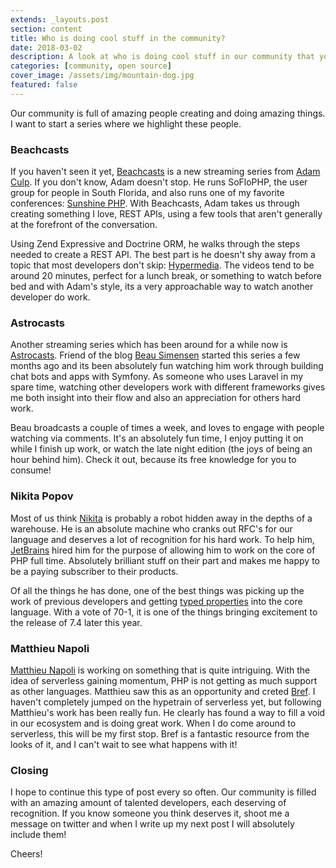 ```yaml
---
extends: _layouts.post
section: content
title: Who is doing cool stuff in the community?
date: 2018-03-02
description: A look at who is doing cool stuff in our community that you may have missed.
categories: [community, open source]
cover_image: /assets/img/mountain-dog.jpg
featured: false
---
```


Our community is full of amazing people creating and doing amazing things. I want to start a series where we highlight these people. 

### Beachcasts

If you haven't seen it yet, [Beachcasts](https://www.youtube.com/channel/UCsOSGYawy8MG9Mh8NKgRHZQ) is a new streaming series from [Adam Culp](https://twitter.com/adamculp). If you don't know, Adam doesn't stop. He runs SoFloPHP, the user group for people in South Florida, and also runs one of my favorite conferences: [Sunshine PHP](https://sunshinephp.com). With Beachcasts, Adam takes us through creating something I love, REST APIs, using a few tools that aren't generally at the forefront of the conversation. 

Using Zend Expressive and Doctrine ORM, he walks through the steps needed to create a REST API. The best part is he doesn't shy away from a topic that most developers don't skip: [Hypermedia](https://apievangelist.com/2014/01/07/what-is-a-hypermedia-api/). The videos tend to be around 20 minutes, perfect for a lunch break, or something to watch before bed  and with Adam's style, its a very approachable way to watch another developer do work. 

### Astrocasts

Another streaming series which has been around for a while now is [Astrocasts](https://astrocasts.com). Friend of the blog [Beau Simensen](https://twitter.com/beausimensen) started this series a few months ago and its been absolutely fun watching him work through building chat bots and apps with Symfony. As someone who uses Laravel in my spare time, watching other developers work with different frameworks gives me both insight into their flow and also an appreciation for others hard work. 

Beau broadcasts a couple of times a week, and loves to engage with people watching via comments. It's an absolutely fun time, I enjoy putting it on while I finish up work, or watch the late night edition (the joys of being an hour behind him). Check it out, because its free knowledge for you to consume!

### Nikita Popov

Most of us think [Nikita](https://twitter.com/nikita_ppv) is probably a robot hidden away in the depths of a warehouse. He is an absolute machine who cranks out RFC's for our language and deserves a lot of recognition for his hard work. To help him, [JetBrains](https://jetbrains.com) hired him for the purpose of allowing him to work on the core of PHP full time. Absolutely brilliant stuff on their part and makes me happy to be a paying subscriber to their products. 

Of all the things he has done, one of the best things was picking up the work of previous developers and getting [typed properties](https://wiki.php.net/rfc/typed_properties_v2) into the core language. With a vote of 70-1, it is one of the things bringing excitement to the release of 7.4 later this year. 

### Matthieu Napoli

[Matthieu Napoli](https://twitter.com/matthieunapoli) is working on something that is quite intriguing. With the idea of serverless gaining momentum, PHP is not getting as much support as other languages. Matthieu saw this as an opportunity and creted [Bref](https://bref.sh). I haven't completely jumped on the hypetrain of serverless yet, but following Matthieu's work has been really fun. He clearly has found a way to fill a void in our ecosystem and is doing great work. When I do come around to serverless, this will be my first stop. Bref is a fantastic resource from the looks of it, and I can't wait to see what happens with it!

### Closing

I hope to continue this type of post every so often. Our community is filled with an amazing amount of talented developers, each deserving of recognition. If you know someone you think deserves it, shoot me a message on twitter and when I write up my next post I will absolutely include them! 

Cheers!